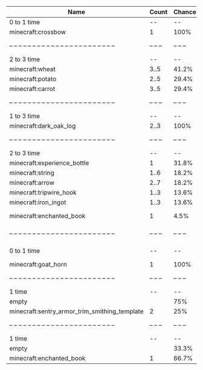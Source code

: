| Name                                          | Count | Chance | Weight | Comment                                   |
| --------------------------------------------- | ----- | ------ | ------ | ----------------------------------------- |
| 0 to 1 time                                   |    -- |     -- |     -- |                                           |
| minecraft:crossbow                            |     1 |   100% |      1 |                                           |
| – – – – – – – – – – – – – – – – – – – – – – – | – – – | – – –  | – – –  | – – – – – – – – – – – – – – – – – – – – – |
| 2 to 3 time                                   |    -- |     -- |     -- |                                           |
| minecraft:wheat                               |  3..5 |  41.2% |   7/17 |                                           |
| minecraft:potato                              |  2..5 |  29.4% |   5/17 |                                           |
| minecraft:carrot                              |  3..5 |  29.4% |   5/17 |                                           |
| – – – – – – – – – – – – – – – – – – – – – – – | – – – | – – –  | – – –  | – – – – – – – – – – – – – – – – – – – – – |
| 1 to 3 time                                   |    -- |     -- |     -- |                                           |
| minecraft:dark_oak_log                        |  2..3 |   100% |      1 |                                           |
| – – – – – – – – – – – – – – – – – – – – – – – | – – – | – – –  | – – –  | – – – – – – – – – – – – – – – – – – – – – |
| 2 to 3 time                                   |    -- |     -- |     -- |                                           |
| minecraft:experience_bottle                   |     1 |  31.8% |   7/22 |                                           |
| minecraft:string                              |  1..6 |  18.2% |   4/22 |                                           |
| minecraft:arrow                               |  2..7 |  18.2% |   4/22 |                                           |
| minecraft:tripwire_hook                       |  1..3 |  13.6% |   3/22 |                                           |
| minecraft:iron_ingot                          |  1..3 |  13.6% |   3/22 |                                           |
| minecraft:enchanted_book                      |     1 |   4.5% |   1/22 | enchantments: #on_random_loot             |
| – – – – – – – – – – – – – – – – – – – – – – – | – – – | – – –  | – – –  | – – – – – – – – – – – – – – – – – – – – – |
| 0 to 1 time                                   |    -- |     -- |     -- | instrument: #minecraft:regular_goat_horns |
| minecraft:goat_horn                           |     1 |   100% |      1 |                                           |
| – – – – – – – – – – – – – – – – – – – – – – – | – – – | – – –  | – – –  | – – – – – – – – – – – – – – – – – – – – – |
| 1 time                                        |    -- |     -- |     -- |                                           |
| empty                                         |       |    75% |    3/4 |                                           |
| minecraft:sentry_armor_trim_smithing_template |     2 |    25% |    1/4 |                                           |
| – – – – – – – – – – – – – – – – – – – – – – – | – – – | – – –  | – – –  | – – – – – – – – – – – – – – – – – – – – – |
| 1 time                                        |    -- |     -- |     -- |                                           |
| empty                                         |       |  33.3% |    1/3 |                                           |
| minecraft:enchanted_book                      |     1 |  66.7% |    2/3 | enchantments: quick_charge                |
